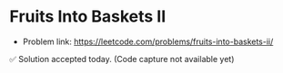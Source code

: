 # Fruits Into Baskets II
- Problem link: https://leetcode.com/problems/fruits-into-baskets-ii/

✅ Solution accepted today. (Code capture not available yet)
